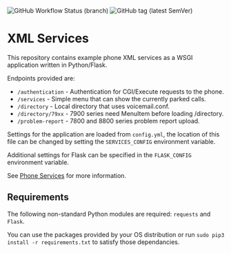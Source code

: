 ![GitHub Workflow Status (branch)](https://img.shields.io/github/workflow/status/usecallmanagernz/services/python%20lint/master?label=python%20lint) ![GitHub tag (latest SemVer)](https://img.shields.io/github/v/tag/usecallmanagernz/services?color=blue&label=version&sort=semver)

# XML Services

This repository contains example phone XML services as a WSGI application
written in Python/Flask.

Endpoints provided are:

* `/authentication` - Authentication for CGI/Execute requests to the phone.
* `/services` - Simple menu that can show the currently parked calls.
* `/directory` - Local directory that uses voicemail.conf.
* `/directory/79xx` - 7900 series need MenuItem before loading /directory.
* `/problem-report` - 7800 and 8800 series problem report upload.

Settings for the application are loaded from `config.yml`, the location of
this file can be changed by setting the `SERVICES_CONFIG` environment
variable.

Additional settings for Flask can be specified in the `FLASK_CONFIG`
environment variable.

See [Phone Services](http://usecallmanager.nz/phone-services-xml.html) for
more information.

## Requirements

The following non-standard Python modules are required: `requests` and `Flask`.

You can use the packages provided by your OS distribution or run
`sudo pip3 install -r requirements.txt` to satisfy those dependancies.
